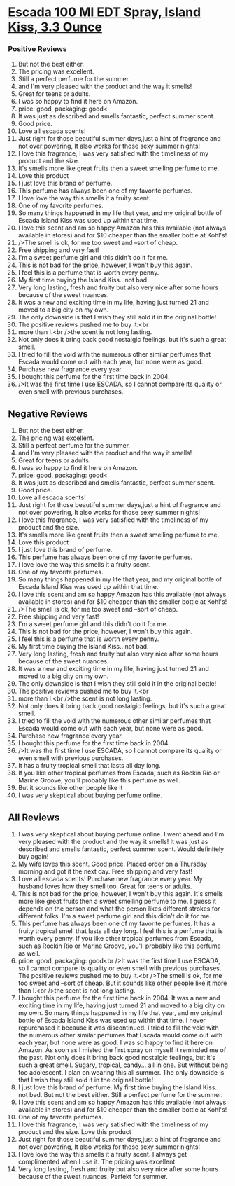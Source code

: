 # [Escada 100 Ml EDT Spray, Island Kiss, 3.3 Ounce](https://products.checkmycream.com/products/Escada-100-Ml-EDT-Spray-Island-Kiss-3.3-Ounce.html)

### Positive Reviews

<ol>
      <li>But not the best either.  </li>
      <li>The pricing was excellent.</li>
      <li>Still a perfect perfume for the summer.</li>
      <li>and I&#x27;m very pleased with the product and the way it smells!</li>
      <li>Great for teens or adults.</li>
      <li>I was so happy to find it here on Amazon.  </li>
      <li>price: good, packaging: good&lt;</li>
      <li>It was just as described and smells fantastic, perfect summer scent.</li>
      <li>Good price.</li>
      <li>Love all escada scents!  </li>
      <li>Just right for those beautiful summer days,just a hint of fragrance and not over powering, It also works for those sexy summer nights!</li>
      <li>I love this fragrance, I was very satisfied with the timeliness of my product and the size.</li>
      <li>It&#x27;s smells more like great fruits then a sweet smelling  perfume to me.</li>
      <li>Love this product</li>
      <li>I just love this brand of perfume.  </li>
      <li>This perfume has always been one of my favorite perfumes.</li>
      <li>I love love the way this smells it a fruity scent.  </li>
      <li>One of my favorite perfumes.</li>
      <li>So many things happened in my life that year, and my original bottle of Escada Island Kiss was used up within that time.  </li>
      <li>I love this scent and am so happy Amazon has this available (not always available in stores) and for $10 cheaper than the smaller bottle at Kohl&#x27;s!</li>
      <li>/&gt;The smell is ok, for me too sweet and –sort of cheap.</li>
      <li>Free shipping and very fast!</li>
      <li>I&#x27;m a sweet perfume girl and this didn&#x27;t do it for me.</li>
      <li>This is not bad for the price, however, I won&#x27;t buy this again.</li>
      <li>I feel this is a perfume that is worth every penny.</li>
      <li>My first time buying the Island Kiss.. not bad.  </li>
      <li>Very long lasting, fresh and fruity but also very nice after some hours because of the sweet nuances.</li>
      <li>It was a new and exciting time in my life, having just turned 21 and moved to a big city on my own.  </li>
      <li>The only downside is that I wish they still sold it in the original bottle!</li>
      <li>The positive reviews pushed me to buy it.&lt;br</li>
      <li>more than I.&lt;br /&gt;the scent is not long lasting.</li>
      <li>Not only does it bring back good nostalgic feelings, but it&#x27;s such a great smell.  </li>
      <li>I tried to fill the void with the numerous other similar perfumes that Escada would come out with each year, but none were as good.  </li>
      <li>Purchase new fragrance every year.</li>
      <li>I bought this perfume for the first time back in 2004.</li>
      <li>/&gt;It was the first time I use ESCADA, so I cannot compare its quality or even smell with previous purchases.</li>
</ol>


<h2>Negative Reviews</h2>
<ol>
<li> But not the best either.  </li>
<li> The pricing was excellent.</li>
<li> Still a perfect perfume for the summer.</li>
<li> and I&#x27;m very pleased with the product and the way it smells!</li>
<li> Great for teens or adults.</li>
<li> I was so happy to find it here on Amazon.  </li>
<li> price: good, packaging: good&lt;</li>
<li> It was just as described and smells fantastic, perfect summer scent.</li>
<li> Good price.</li>
<li> Love all escada scents!  </li>
<li> Just right for those beautiful summer days,just a hint of fragrance and not over powering, It also works for those sexy summer nights!</li>
<li> I love this fragrance, I was very satisfied with the timeliness of my product and the size.</li>
<li> It&#x27;s smells more like great fruits then a sweet smelling  perfume to me.</li>
<li> Love this product</li>
<li> I just love this brand of perfume.  </li>
<li> This perfume has always been one of my favorite perfumes.</li>
<li> I love love the way this smells it a fruity scent.  </li>
<li> One of my favorite perfumes.</li>
<li> So many things happened in my life that year, and my original bottle of Escada Island Kiss was used up within that time.  </li>
<li> I love this scent and am so happy Amazon has this available (not always available in stores) and for $10 cheaper than the smaller bottle at Kohl&#x27;s!</li>
<li> /&gt;The smell is ok, for me too sweet and –sort of cheap.</li>
<li> Free shipping and very fast!</li>
<li> I&#x27;m a sweet perfume girl and this didn&#x27;t do it for me.</li>
<li> This is not bad for the price, however, I won&#x27;t buy this again.</li>
<li> I feel this is a perfume that is worth every penny.</li>
<li> My first time buying the Island Kiss.. not bad.  </li>
<li> Very long lasting, fresh and fruity but also very nice after some hours because of the sweet nuances.</li>
<li> It was a new and exciting time in my life, having just turned 21 and moved to a big city on my own.  </li>
<li> The only downside is that I wish they still sold it in the original bottle!</li>
<li> The positive reviews pushed me to buy it.&lt;br</li>
<li> more than I.&lt;br /&gt;the scent is not long lasting.</li>
<li> Not only does it bring back good nostalgic feelings, but it&#x27;s such a great smell.  </li>
<li> I tried to fill the void with the numerous other similar perfumes that Escada would come out with each year, but none were as good.  </li>
<li> Purchase new fragrance every year.</li>
<li> I bought this perfume for the first time back in 2004.</li>
<li> /&gt;It was the first time I use ESCADA, so I cannot compare its quality or even smell with previous purchases.</li>
<li> It has a fruity tropical smell that lasts all day long.</li>
<li> If you like other tropical perfumes from Escada, such as Rockin Rio or Marine Groove, you&#x27;ll probably like this perfume as well.</li>
<li> But it sounds like other people like it</li>
<li> I was very skeptical about buying perfume online.</li>
</ol>

<h2>All Reviews</h2>

<ol>
    <li> I was very skeptical about buying perfume online. I went ahead and I&#x27;m very pleased with the product and the way it smells! It was just as described and smells fantastic, perfect summer scent. Would definitely buy again!</li>
    <li> My wife loves this scent. Good price. Placed order on a Thursday morning and got it the next day. Free shipping and very fast!</li>
    <li> Love all escada scents!  Purchase new fragrance every year. My husband loves how they smell too.  Great for teens or adults.</li>
    <li> This is not bad for the price, however, I won&#x27;t buy this again. It&#x27;s smells more like great fruits then a sweet smelling  perfume to me. I guess it depends on the person and what the person likes different strokes for different folks. I&#x27;m a sweet perfume girl and this didn&#x27;t do it for me.</li>
    <li> This perfume has always been one of my favorite perfumes. It has a fruity tropical smell that lasts all day long. I feel this is a perfume that is worth every penny. If you like other tropical perfumes from Escada, such as Rockin Rio or Marine Groove, you&#x27;ll probably like this perfume as well.</li>
    <li> price: good, packaging: good&lt;br /&gt;It was the first time I use ESCADA, so I cannot compare its quality or even smell with previous purchases. The positive reviews pushed me to buy it.&lt;br /&gt;The smell is ok, for me too sweet and –sort of cheap. But it sounds like other people like it more than I.&lt;br /&gt;the scent is not long lasting.</li>
    <li> I bought this perfume for the first time back in 2004. It was a new and exciting time in my life, having just turned 21 and moved to a big city on my own.  So many things happened in my life that year, and my original bottle of Escada Island Kiss was used up within that time.  I never repurchased it because it was discontinued.  I tried to fill the void with the numerous other similar perfumes that Escada would come out with each year, but none were as good.  I was so happy to find it here on Amazon.  As soon as I misted the first spray on myself it reminded me of the past.  Not only does it bring back good nostalgic feelings, but it&#x27;s such a great smell.  Sugary, tropical, candy... all in one.  But without being too adolescent.  I plan on wearing this all summer.  The only downside is that I wish they still sold it in the original bottle!</li>
    <li> I just love this brand of perfume.  My first time buying the Island Kiss.. not bad.  But not the best either.  Still a perfect perfume for the summer.</li>
    <li> I love this scent and am so happy Amazon has this available (not always available in stores) and for $10 cheaper than the smaller bottle at Kohl&#x27;s!</li>
    <li> One of my favorite perfumes.</li>
    <li> I love this fragrance, I was very satisfied with the timeliness of my product and the size. Love this product</li>
    <li> Just right for those beautiful summer days,just a hint of fragrance and not over powering, It also works for those sexy summer nights!</li>
    <li> I love love the way this smells it a fruity scent.  I always get complimented when I use it.  The pricing was excellent.</li>
    <li> Very long lasting, fresh and fruity but also very nice after some hours because of the sweet nuances. Perfekt for summer.</li>
</ol>




